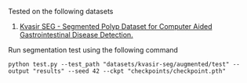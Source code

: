Tested on the following datasets
1. <a href="https://datasets.simula.no/kvasir-seg/" target="_blank">Kvasir SEG - Segmented Polyp Dataset for Computer Aided Gastrointestinal Disease Detection.</a>


Run segmentation test using the following command
```
python test.py --test_path "datasets/kvasir-seg/augmented/test" --output "results" --seed 42 --ckpt "checkpoints/checkpoint.pth"
```
